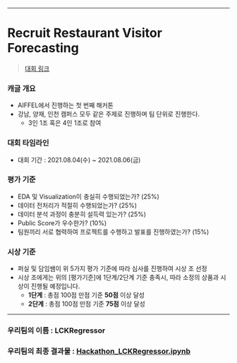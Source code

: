 
---
# Recruit Restaurant Visitor Forecasting
> [대회 링크](https://www.kaggle.com/c/recruit-restaurant-visitor-forecasting)

### 캐글 개요
- AIFFEL에서 진행하는 첫 번째 해커톤
- 강남, 양재, 인천 캠퍼스 모두 같은 주제로 진행하며 팀 단위로 진행한다.
  - 3인 1조 혹은 4인 1조로 참여

### 대회 타임라인
- 대회 기간 : 2021.08.04(수) ~ 2021.08.06(금)

### 평가 기준
- EDA 및 Visualization이 충실히 수행되었는가? (25%)
- 데이터 전처리가 적절히 수행되었는가? (25%)
- 데이터 분석 과정이 충분히 설득력 있는가? (25%)
- Public Score가 우수한가? (10%)
- 팀원끼리 서로 협력하여 프로젝트를 수행하고 발표를 진행하였는가?  (15%)

### 시상 기준
- 퍼실 및 담임쌤이 위 5가지 평가 기준에 따라 심사를 진행하여 시상 조 선정
- 시상 조에게는 위의 [평가기준]에 1단계/2단계 기준 충족시, 따라 소정의 상품과 시상이 진행될 예정입니다.
  - **1단계** : 총점 100점 만점 기준 **50점** 이상 달성
  - **2단계** : 총점 100점 만점 기준 **75점** 이상 달성

---
### 우리팀의 이름 : LCKRegressor
### 우리팀의 최종 결과물 : [Hackathon_LCKRegressor.ipynb](https://nbviewer.jupyter.org/github/JYnote/AIFFEL_INCHEON/blob/main/Hackathon_1/Hackathon_LCKRegressor.ipynb)

